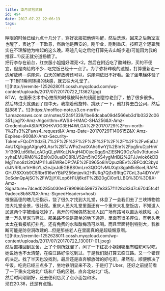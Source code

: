 ```yaml
---
title: 柒月贰拾贰日
id: 494
date: 2017-07-22 22:06:13
tags:
---
```


<div class="e-div">睁眼的时候已经九点十几分了，穿好衣服把他俩叫醒，然后洗漱。回来之后新室友也醒了，表达了一下歉意，然后他是西安的，刚毕业，刚到重庆。按照这个逻辑我实在不理解他为啥起的这么晚。寒暄几句之后他打算先去山城步道(可能因为我的推荐...?)反正就分道扬镳了。</div>
<div class="e-div">把行李存在前台，红衣服小姐姐好漂亮×2。然后在附近吃了酸辣粉，买的不便宜，但是肉给的不少...吃完饭已经十一点了。为了弥补昨晚的遗憾，打算重新走一边解放碑—洪崖洞。白天的解放碑还可以，洪崖洞依旧不好看。坐了坐电梯体验了一下1到11瞬间转换的快感，就去往大礼堂了。</div>
![](http://eremite-1252628011.cossh.myqcloud.com/wp-content/uploads/2017/07/20170722_113627.jpg)
<div class="e-div">BTW，在国泰艺术中心拍照的时候被科长的镜面创意惊艳到了，拍了很多很多。然后转过头就遇到了顾中天，我抱着他旋转、跳跃了一下，他打算去白公祠，然后就886了。![](https://moffice-note.s3.cn-north-1.amazonaws.com.cn/notes/22491339/1be6dcaba09d4566eb3d1b0322c06351.jpg?X-Amz-Algorithm=AWS4-HMAC-SHA256&amp;X-Amz-Credential=ASIAPDKHKVOG3EH4WLGA%2F20170729%2Fcn-north-1%2Fs3%2Faws4_request&amp;X-Amz-Date=20170729T140615Z&amp;X-Amz-Expires=900&amp;X-Amz-Security-Token=FQoDYXdzEL7%2F%2F%2F%2F%2F%2F%2F%2F%2F%2FwEaDJ4xU1XjjikggAXgnyKLAsr%2BTJWPo2vatXAhc9wYj%2BIe%2Fpg5ruDjcHnV7r136KLtd6tRaLcADgQLpWKqLNAqH4D0jec0qgSnZlESNQ9Oz7a0v3tdude4xyhaEMURM8%2BbKvD0ueDO8RLV52m5ihO5S4ygMrIBi2%2FJJwiok6kDBMgThno8zI3tQMP111u8EWReDPt7AE%2F0965o8IVQpuzBEv%2BFCdC3byddiJNRRLm1rH6sYLs2eJjxJdEGBBS0mLre3QOQ1vMUXqtr8gaM5rBoeLRAP4GHJ78XXrb9C5Rbr616wYBkPZ56mjevIk2HPJRq7Qj1x9RtqC7CnL3u4iDYvVF3oSdmQpAjSC%2FW2jjYXLop6H1Uj6kdT%2B20gCi0ofLLBQ%3D%3D&amp;X-Amz-Signature=7dced0285b030ed799096b599737e3357f1128c83d7c670d5fc4f9adecc8b587&amp;X-Amz-SignedHeaders=host)</div>
<div class="e-div">根据高德的瞎几把指示，饶了很久才找到大礼堂，休息了一会我们去了三峡博物馆拍大礼堂全景，很壮观。重庆人民大礼堂里面还有一个重庆大礼堂饭店，不知道人民这两个字被谁给吃掉了。离开的时候偶然发现人民广场有路可以直达地铁站...心里一万头草泥马奔过。那条路不像是简单的地下通道，里面有很多座位，有老头老太太在看报纸打扑克，还有免费的水和酸梅汤可以喝。而且里面特别特别大，我推断可能是防空洞改建的...但是那些老人在里面真的是超级惬意啊。</div>
![](http://eremite-1252628011.cossh.myqcloud.com/wp-content/uploads/2017/07/20170722_130017-01.jpeg)
<div class="e-div">然后直接回到瓦舍，上了个厕所就溜了，问了一下红衣小姐姐哪里有糍粑可以吃，她说她也不太清楚，在临江路好像吃到过。于是我们就打算去临江路。又一个错误的决定。找了半天也没找到，最后还是直奔解放碑的好吃街，果然有，顺便解决了午饭。吃完已经三点多了，坐地铁明显来不及，于是打了Uber。还好之前提前看了一下重庆北站北广场和广场的区别，直奔北站北广场。</div>
<div class="e-div">然后时间刚刚好，还去便利店买了点小面包和水。</div>
<div class="e-div">现在20.38，还是有点饿。</div>
